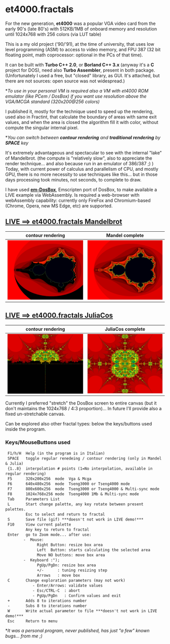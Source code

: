 # et4000.fractals
For the new generation, **et4000** was a popular VGA video card from the early 90's (late 80's) with 512KB/1MB of onboard memory and resolution until 1024x768 with 256 colors (via LUT table)

This is a my old project ('90/'91), at the time of university, that uses low level programming (ASM) to access to video memory, and FPU 387 (32 bit floating point, math coprocessor: optional in the PCs of that time).

It can be built with **Turbo C++ 2.0**, or **Borland C++ 3.x** (anyway it's a **C** project for DOS), need also **Turbo Assembler**, present in both package.
(Unfortunately I used a free, but "closed" library, as GUI. It's attached, but there are not sources: open source was not widespread.)

**To use in your personal VM is required also a VM with et4000 ROM emulator (like PCem / DosBox) if you want use resolution above the VGA/MCGA standard (320x200@256 colors)*

I published it, mostly for the technique used to speed up the rendering, used also in Fractint, that calculate the boundary of areas with same exit values, and when the area is closed the algorithm fill it with color, without compute the singular internal pixel.

**You can switch between **contour rendering** and **traditional rendering** by **SPACE** key*

It's extremely advantageous and spectacular to see with the internal "lake" of Mandelbrot.
(the compute is "relatively slow", also to appreciate the render technique... and also because run in an emulator of 386/387 ;) )
Today, with current power of calculus and parallelism of CPU, and mostly GPU, there is no more necessity to use techniques like this... but in those days processing took minutes, not seconds, to complete to draw.

I have used [**em-DosBox**](https://github.com/dreamlayers/em-dosbox), Emscripten port of DosBox, to make available a LIVE example via WebAssembly.
Is required a web-browser with webAssembly capability: currently only FireFox and Chromium-based (Chrome, Opera, new MS Edge, etc) are supported.


## [LIVE ==> et4000.fractals Mandelbrot](https://brutpitt.github.io/et4000.fractals/em-dosbox/b387.html?type=Mandel)

| contour rendering | Mandel complete |
| :---: | :---: |
| ![](https://raw.githubusercontent.com/BrutPitt/et4000.fractals/master/Mandel1.jpg) | ![](https://raw.githubusercontent.com/BrutPitt/et4000.fractals/master/Mandel2.jpg) |


## [LIVE ==> et4000.fractals JuliaCos](https://brutpitt.github.io/et4000.fractals/em-dosbox/b387.html?type=JuliaC)

| contour rendering | JuliaCos complete |
| :---: | :---: |
| ![](https://raw.githubusercontent.com/BrutPitt/et4000.fractals/master/JCos1.jpg) | ![](https://raw.githubusercontent.com/BrutPitt/et4000.fractals/master/JCos2.jpg)|



Currently I preferred "stretch" the DosBox screen to entire canvas (but it don't maintains the 1024x768 / 4:3 proportion)... In future I'll provide also a fixed un-stretchable canvas.

Can be explored also other fractal types: below the keys/buttons used inside the program.

### Keys/MouseButtons used

```
 F1/h/H  Help (in the program is in Italian)
 SPACE   toggle regular renedeing / contour rendering (only in Mandel & Julia)
 {1..8}  interpolation # points (1=No interpolation, available in regular rendering)
 F5      320x200x256  mode  Vga & Mcga
 F6      640x480x256  mode  Tseng3000 or Tseng4000 mode
 F7      800x600x256  mode  Tseng3000 or Tseng4000 & Multi-sync mode
 F8      1024x768x256 mode  Tseng4000 1Mb & Multi-sync mode
 Tab     Parameters List 
 L       Start change palette, any key rotate between present palettes.
         Esc to select and return to fractal
 S       Save file (gif) ***doesn't not work in LIVE demo!***
 F10     View current palette
         Any key to return to fractal
 Enter   go to Zoom mode... after use:
        -  Mouse:
              Right Button: resize box area
              Left  Button: starts calculating the selected area 
              Move NO buttons: move box area
        -  Keyboard :");
              PgUp/PgDn: resize box area
              +/-      : tuning resizing step
              Arrows   : move box
 C       Change exploration parameters (may not work) 
            - Enter/Arrows: validate values
            - Esc/CTRL-C  : abort
            - PgUp/PgDn   : Confirm values and exit
 +       Adds 8 to iterations number
 -       Subs 8 to iterations number
 W       Write actual parameter to file ***doesn't not work in LIVE demo!***
 Esc     Return to menu
```

**It was a personal program, never published, has just "a few" known bugs... from me ;)*